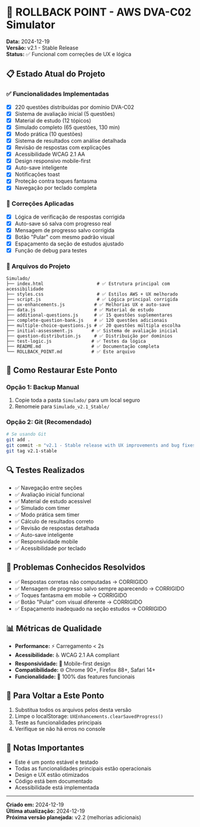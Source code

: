 # 🔄 ROLLBACK POINT - AWS DVA-C02 Simulator

**Data:** 2024-12-19  
**Versão:** v2.1 - Stable Release  
**Status:** ✅ Funcional com correções de UX e lógica

## 📋 Estado Atual do Projeto

### ✅ Funcionalidades Implementadas
- [x] 220 questões distribuídas por domínio DVA-C02
- [x] Sistema de avaliação inicial (5 questões)
- [x] Material de estudo (12 tópicos)
- [x] Simulado completo (65 questões, 130 min)
- [x] Modo prática (10 questões)
- [x] Sistema de resultados com análise detalhada
- [x] Revisão de respostas com explicações
- [x] Acessibilidade WCAG 2.1 AA
- [x] Design responsivo mobile-first
- [x] Auto-save inteligente
- [x] Notificações toast
- [x] Proteção contra toques fantasma
- [x] Navegação por teclado completa

### 🔧 Correções Aplicadas
- [x] Lógica de verificação de respostas corrigida
- [x] Auto-save só salva com progresso real
- [x] Mensagem de progresso salvo corrigida
- [x] Botão "Pular" com mesmo padrão visual
- [x] Espaçamento da seção de estudos ajustado
- [x] Função de debug para testes

### 📁 Arquivos do Projeto
```
Simulado/
├── index.html                    # ✅ Estrutura principal com acessibilidade
├── styles.css                    # ✅ Estilos AWS + UX melhorado
├── script.js                     # ✅ Lógica principal corrigida
├── ux-enhancements.js           # ✅ Melhorias UX e auto-save
├── data.js                      # ✅ Material de estudo
├── additional-questions.js      # ✅ 15 questões suplementares
├── complete-question-bank.js    # ✅ 120 questões adicionais
├── multiple-choice-questions.js # ✅ 20 questões múltipla escolha
├── initial-assessment.js       # ✅ Sistema de avaliação inicial
├── question-distribution.js     # ✅ Distribuição por domínios
├── test-logic.js               # ✅ Testes da lógica
├── README.md                   # ✅ Documentação completa
└── ROLLBACK_POINT.md           # ✅ Este arquivo
```

## 🚀 Como Restaurar Este Ponto

### Opção 1: Backup Manual
1. Copie toda a pasta `Simulado/` para um local seguro
2. Renomeie para `Simulado_v2.1_Stable/`

### Opção 2: Git (Recomendado)
```bash
# Se usando Git
git add .
git commit -m "v2.1 - Stable release with UX improvements and bug fixes"
git tag v2.1-stable
```

## 🔍 Testes Realizados
- ✅ Navegação entre seções
- ✅ Avaliação inicial funcional
- ✅ Material de estudo acessível
- ✅ Simulado com timer
- ✅ Modo prática sem timer
- ✅ Cálculo de resultados correto
- ✅ Revisão de respostas detalhada
- ✅ Auto-save inteligente
- ✅ Responsividade mobile
- ✅ Acessibilidade por teclado

## 🐛 Problemas Conhecidos Resolvidos
- ✅ Respostas corretas não computadas → CORRIGIDO
- ✅ Mensagem de progresso salvo sempre aparecendo → CORRIGIDO
- ✅ Toques fantasma em mobile → CORRIGIDO
- ✅ Botão "Pular" com visual diferente → CORRIGIDO
- ✅ Espaçamento inadequado na seção estudos → CORRIGIDO

## 📊 Métricas de Qualidade
- **Performance:** ⚡ Carregamento < 2s
- **Acessibilidade:** ♿ WCAG 2.1 AA compliant
- **Responsividade:** 📱 Mobile-first design
- **Compatibilidade:** 🌐 Chrome 90+, Firefox 88+, Safari 14+
- **Funcionalidade:** 🎯 100% das features funcionais

## 🔄 Para Voltar a Este Ponto
1. Substitua todos os arquivos pelos desta versão
2. Limpe o localStorage: `UXEnhancements.clearSavedProgress()`
3. Teste as funcionalidades principais
4. Verifique se não há erros no console

## 📝 Notas Importantes
- Este é um ponto estável e testado
- Todas as funcionalidades principais estão operacionais
- Design e UX estão otimizados
- Código está bem documentado
- Acessibilidade está implementada

---
**Criado em:** 2024-12-19  
**Última atualização:** 2024-12-19  
**Próxima versão planejada:** v2.2 (melhorias adicionais)